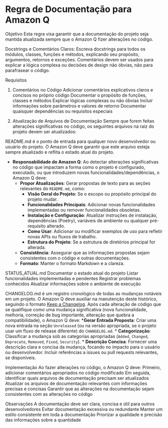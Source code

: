 # Regra de Documentação para Amazon Q

Objetivo
Esta regra visa garantir que a documentação do projeto seja mantida atualizada sempre que o Amazon Q fizer alterações no código.

Docstrings e Comentários Claros: Escreva docstrings para todos os módulos, classes, funções e métodos, explicando seu
propósito, argumentos, retornos e exceções. Comentários devem ser usados para explicar a lógica complexa ou decisões de
design não óbvias, não para parafrasear o código.

Requisitos

1. Comentários no Código
Adicionar comentários explicativos claros e concisos no próprio código
Documentar o propósito de funções, classes e métodos
Explicar lógicas complexas ou não óbvias
Incluir informações sobre parâmetros e valores de retorno
Documentar quaisquer dependências ou requisitos especiais

2. Atualização de Arquivos de Documentação
Sempre que forem feitas alterações significativas no código, os seguintes arquivos na raiz do projeto devem ser atualizados:

README.md
é o ponto de entrada para qualquer novo desenvolvedor ou usuário do projeto.
O Amazon Q deve garantir que este arquivo esteja sempre atualizado e reflita o estado atual do projeto.

* **Responsabilidade do Amazon Q**: Ao detectar alterações significativas no código que impactam a forma como o projeto é configurado, executado, ou que introduzem novas funcionalidades/dependências, o Amazon Q deve:
  * **Propor Atualizações**: Gerar propostas de texto para as seções relevantes do `README.md`, como:
    * **Visão Geral do Projeto**: Se o escopo ou propósito principal do projeto mudar.
    * **Funcionalidades Principais**: Adicionar novas funcionalidades implementadas ou remover funcionalidades obsoletas.
    * **Instalação e Configuração**: Atualizar instruções de instalação, dependências (Poetry), variáveis de ambiente ou qualquer pré-requisito alterado.
    * **Como Usar**: Adicionar ou modificar exemplos de uso para refletir novas APIs ou fluxos de trabalho.
    * **Estrutura do Projeto**: Se a estrutura de diretórios principal for alterada.
  * **Consistência**: Assegurar que as informações propostas sejam consistentes com o código e outras documentações.
  * **Formato**: Manter o formato Markdown e a clareza.

STATUS_ATUAL.md
Documentar o estado atual do projeto
Listar funcionalidades implementadas e pendentes
Registrar problemas conhecidos
Atualizar informações sobre o ambiente de execução

CHANGELOG.md
é um registro cronológico de todas as mudanças notáveis em um projeto.
O Amazon Q deve auxiliar na manutenção deste histórico, seguindo o formato [Keep a Changelog](https://keepachangelog.com/en/1.0.0/).
Após cada alteração de código que se qualifique como uma mudança significativa (nova funcionalidade, melhoria, correção de bug importante, alteração que quebra a compatibilidade), o Amazon Q deve:
    ***Gerar Entrada Proposta**: Criar uma nova entrada na seção `Unreleased` (ou na versão apropriada, se o projeto usar um fluxo de release diferente) do `CHANGELOG.md`.
    *   **Categorização**: Classificar a mudança sob as categorias apropriadas (`Added`, `Changed`, `Deprecate`, `Removed`, `Fixed`, `Security`).
    *   **Descrição Concisa**: Fornecer uma descrição clara e concisa da mudança, focando no impacto para o usuário ou desenvolvedor. Incluir referências a issues ou pull requests relevantes, se disponíveis.

Implementação
Ao fazer alterações no código, o Amazon Q deve:
Primeiro, adicionar comentários apropriados no código modificado
Em seguida, identificar quais arquivos de documentação precisam ser atualizados
Atualizar os arquivos de documentação relevantes com informações precisas e concisas
Garantir que as alterações na documentação sejam consistentes com as alterações no código

Observações
A documentação deve ser clara, concisa e útil para outros desenvolvedores
Evitar documentação excessiva ou redundante
Manter um estilo consistente em toda a documentação
Priorizar a qualidade e precisão das informações sobre a quantidade
